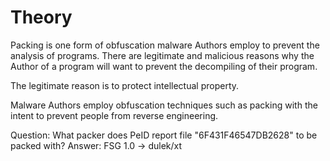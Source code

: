 # Theory
Packing is one form of obfuscation malware Authors employ to prevent the analysis of programs. There are legitimate and malicious reasons why the Author of a program will want to prevent the decompiling of their program.

The legitimate reason is to protect intellectual property. 

Malware  Authors employ obfuscation techniques such as packing with the intent to prevent people from reverse engineering. 


Question: 
What packer does PeID report file "6F431F46547DB2628" to be packed with?
Answer: FSG 1.0 -> dulek/xt
